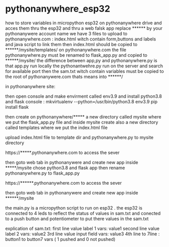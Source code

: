 # pythonanywhere_esp32
how to store variables in micropython esp32 on pythonanywhere drive and acces them thru the esp32 and thru a web falsk app
replace ****** by your pythonanywere account name
we have 3 files to upload to pythonanywhere.com :
index.html witch contain form,buttons and labels and java script to link them
then index.html should be copied to ******/mysite/templates/ on pythonanywhere.com
the file pythonanywhere.py must be renamed to flask_app.py and copied to ******/mysite/
the difference between app,py and pythonanywhere.py is that app.py run locally
the pythonantwehre.py run on the server and search for available port
then the sam.txt witch contain variables must be copied to the root of pythonanywere.com
thats means into ******/

in pythonanywhere site:

then open console and make envirment called env3.9 and install python3.8 and flask console :
  mkvirtualenv --python=/usr/bin/python3.8 env3.9
  pip install flask

then create on pythonanywhere/***** a new directory called mysite where we put the
flask_app.py file and inside mysite create also a new directory called templates where
we put the index.html file

upload index.html file to template dir and pythonanywhere.py to mysite directory


https://*****.pythonanywhere.com  to access the sever

then goto web tab in pythonanywere and create new app inside *****/mysite
chose python3.8 and flask app
then rename pythonanywhere.py to flask_app.py

https://******.pythonanywhere.com  to access the sever

then goto web tab in pythonanywere and create new app inside ******/mysite

the main.py is a micropython script to run on esp32 . the esp32 is connected to 4 leds 
to reflect the status of values in sam.txt and conected to a push button and potentiometer
to put there values in the sam.txt

explication of sam.txt:
first line      value label 1       vars: value1
second line     value label 2        vars: value2
3rd line        value input field    vars: value3
4th line to 7line : button1 to button7 vars ( 1 pushed and 0 not pushed)
